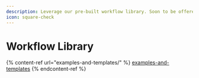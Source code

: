 ```yaml
---
description: Leverage our pre-built workflow library. Soon to be offered through the SDK.
icon: square-check
---
```


# Workflow Library

{% content-ref url="examples-and-templates/" %}
[examples-and-templates](examples-and-templates/)
{% endcontent-ref %}

